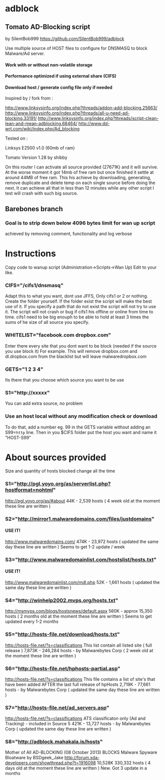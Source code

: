 adblock
=======
##  Tomato AD-Blocking script
by SilentBob999 https://github.com/SilentBob999/adblock


Use multiple source of HOST files to configure for DNSMASQ to block Malware/Ad server.

#### Work with or without non-volatile storage

#### Performance optimized if using external share (CIFS)

#### Download host / generate config file only if needed


Inspired by / fork from :

  http://www.linksysinfo.org/index.php?threads/addon-add-blocking.25663/
  http://www.linksysinfo.org/index.php?threads/all-u-need-ad-blocking.33191/
  http://www.linksysinfo.org/index.php?threads/script-clean-lean-and-mean-adblocking.68464/
  http://www.dd-wrt.com/wiki/index.php/Ad_blocking


Tested on :

  Linksys E2500 v1.0 (60mb of ram)
  
  Tomato Version 1.28 by shibby
  
  On this router I can activate all source provided (27671K) and it will survive. 
  At the worse moment it got 14mb of free ram but once finished it settle at around 44MB of free ram. 
  This his achieve by downloading, generating, remove duplicate and delete temp on each single source before doing the next. 
  It can achieve all that in less than 12 minutes while any other script I test will crash with such big source.
  
 
## Barebones branch
### Goal is to strip down below 4096 bytes limit for wan up script
achieved by removing comment, functionality and log verbose





# Instructions
Copy code to wanup script (Administration->Scripts->Wan Up)
Edit to your like.

### CIFS="/cifs1/dnsmasq" 
 Adapt this to what you want, dont use JFFS, Only cifs1 or 2 or nothing.
 Create the folder yourself.
 If the folder exist the script will make the best use of it.
 If you specify a path that do not exist the script will not try to use it.
 The script will not crash or bug if cifs1 his offline or online from time to time.
 cifs1 need to be big enouph to be able to hold at least 3 times the sums of he size of all source you specify.
 
### WHITELIST="facebook.com dropbox.com"
 Enter there every site that you dont want to be block (needed if the source you use block it)
 For example. This will remove dropbox.com and dl.dropbox.com from the blacklist but will leave malwaredropbox.com 
 
### GETS="1 2 3 4"
 Its there that you choose which source you want to be use

### S1="http://xxxxx"  
 You can add extra source, no problem

### Use an host local without any modification check or download
  To do that, add a number eg. 99 in the GETS variable without adding an S99=`http` line.
  Then in you $CIFS folder put the host you want and name it "HOST-S99"
  
# About sources provided
Size and quantity of hosts blocked change all the time
### S1="http://pgl.yoyo.org/as/serverlist.php?hostformat=nohtml" 
http://pgl.yoyo.org/as/#about
44K - 2,539 hosts
( 4 week old at the moment these line are written )

### S2="http://mirror1.malwaredomains.com/files/justdomains" 
#### USE IT!
http://www.malwaredomains.com/
474K - 23,972 hosts
( updated the same day these line are written ) Seems to get 1-2 update / week

### S3="http://www.malwaredomainlist.com/hostslist/hosts.txt" 
#### USE IT!
http://www.malwaredomainlist.com/mdl.php
52K - 1,661 hosts
( updated the same day these line are written )

### S4="http://winhelp2002.mvps.org/hosts.txt" 
http://msmvps.com/blogs/hostsnews/default.aspx
560K - approx 15,350 hosts
( 2 months old at the moment these line are written ) Seems to get updated every 1-2 months

### S5="http://hosts-file.net/download/hosts.txt" 
http://hosts-file.net/?s=classifications
This list contain all listed site ( full release )
7,873K - 246,284 hosts - by Malwarebytes Corp
( 2 week old at the moment these line are written )

### S6="http://hosts-file.net/hphosts-partial.asp" 
http://hosts-file.net/?s=classifications
This file contains a list of site's that have been added AFTER the last full release of hpHosts
2,719K - 77,661 hosts - by Malwarebytes Corp
( updated the same day these line are written )

### S7="http://hosts-file.net/ad_servers.asp"
http://hosts-file.net/?s=classifications
ATS classificaton only (Ad and Tracking) - included in Source 5
421K - 13,727 hosts - by Malwarebytes Corp
( updated the same day these line are written )

### S8="http://adblock.mahakala.is/hosts" 
Mother of All AD-BLOCKING (08 October 2013) BLOCKS Malware Spyware Bloatware by BSDgeek_Jake
http://forum.xda-developers.com/showthread.php?t=1916098
10,528K  330,332 hosts
( 4 days old at the moment these line are written ) New. Got 3 update in a months


